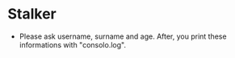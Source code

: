 # Stalker
- Please ask username, surname and age. After, you print these informations with "consolo.log".